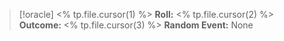 > [!oracle] <% tp.file.cursor(1) %>
> **Roll:** <% tp.file.cursor(2) %>
> **Outcome:** <% tp.file.cursor(3) %>
> **Random Event:** None
